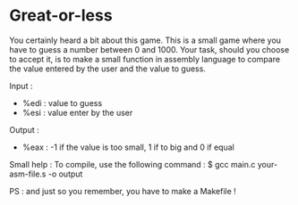 # Great-or-less
You certainly heard a bit about this game. This is a small game where you have to guess a number between 0 and 1000.
Your task, should you choose to accept it, is to make a small function in assembly language to compare the value entered by the user and the value to guess.

Input :
- %edi : value to guess
- %esi : value enter by the user

Output :
- %eax : -1 if the value is too small, 1 if to big and 0 if equal

Small help :
To compile, use the following command :
	$ gcc main.c your-asm-file.s -o output


PS : and just so you remember, you have to make a Makefile !
